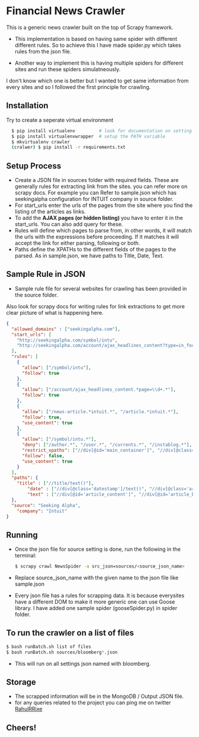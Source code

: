 Financial News Crawler
================================
This is a generic news crawler built on the top of Scrapy framework.

* This implementation is based on having same spider with different different rules. So to achieve this I have made spider.py which takes rules from the json file.

* Another way to implement this is having multiple spiders for different sites and run these spiders simulatneously.

I don't know which one is better but I wanted to get same information from every sites and so I followed the first principle for crawling.

Installation
-------------
Try to create a seperate virtual environment

```bash
  $ pip install virtualenv         # look for documentation on setting up virtual environment
  $ pip install virtualenvwrapper  # setup the PATH variable
  $ mkvirtualenv crawler
  (cralwer) $ pip install -r requirements.txt
```


Setup Process
---------------------
* Create a JSON file in sources folder with required fields. These are generally rules for extracting link from the sites.
  you can refer more on scrapy docs. For example you can Refer to sample.json which has seekingalpha configuration for INTUIT company in source folder.
* For start_urls enter the urls of the pages from the site where you find the listing of the articles as links.
* To add the <strong> AJAX pages (or hidden listing) </strong> you have to enter it in the start_urls. You can also add query for these.
* Rules will define which pages to parse from, in other words, it will match the urls with the expressions before proceeding.
  If it matches it will accept the link for either parsing, following or both.
* Paths define the XPATHs to the different fields of the pages to the parsed. As in sample.json, we have paths to Title, Date, Text.


Sample Rule in JSON
-------------------
* Sample rule file for several websites for crawling has been provided in the source folder.

Also look for scrapy docs for writing rules for link extractions to get more clear picture of what is happening here.

```json
{
  "allowed_domains" : ["seekingalpha.com"],
  "start_urls": [
    "http://seekingalpha.com/symbol/intu",
    "http://seekingalpha.com/account/ajax_headlines_content?type=in_focus_articles&page=1&slugs=intu&is_symbol_page=true"
  ],
  "rules": [
    {
      "allow": ["/symbol/intu"],
      "follow": true
    },
    {
      "allow": ["/account/ajax_headlines_content.*page=\\d+.*"],
      "follow": true
    },
    {
      "allow": ["/news-article.*intuit.*", "/article.*intuit.*"],
      "follow": true,
      "use_content": true
    },
    {
      "allow": ["/symbol/intu.*"],
      "deny": ["/author.*", "/user.*", "/currents.*", "/instablog.*"],
      "restrict_xpaths": ["//div[@id='main_container']", "//div[@class='symbol_articles_list mini_category']"],
      "follow": false,
      "use_content": true
    }
  ],
  "paths": {
    "title" : ["//title/text()"],
        "date" : ["//div[@class='datestamp']/text()", "//div[@class='article_info_pos']/span/text()"],
        "text" : ["//div[@id='article_content']", "//div[@id='article_body']"]
  },
  "source": "Seeking Alpha",
    "company": "Intuit"
}
```

Running
-------
* Once the json file for source setting is done, run the following in the terminal:

  ```bash
  $ scrapy crawl NewsSpider -a src_json=sources/<source_json_name>
  ```
* Replace source_json_name with the given name to the json file like sample.json
* Every json file has a rules for scrapping data. It is because everysites have a different DOM to make it
  more generic one can use Goose library. I have added one sample spider (gooseSpider.py) in spider folder.

To run the crawler on a list of files
-------------------------------------
  ```bash
  $ bash runBatch.sh list of files
  $ bash runBatch.sh sources/bloomberg*.json
  ```

  * This will run on all settings json named with bloomberg.

Storage
-------
* The scrapped information will be in the MongoDB / Output JSON file.
* for any queries related to the project you can ping me on twitter <a href="https://twitter.com/RahulRRixe"> RahulRRixe </a>

## Cheers!

